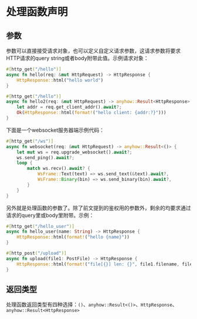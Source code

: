 # 处理函数声明

## 参数

参数可以直接接受请求对象，也可以定义自定义请求参数，这请求参数将要求HTTP请求的query string或者body附带此值。示例请求对象：

```rust
#[http_get("/hello")]
async fn hello(req: &mut HttpRequest) -> HttpResponse {
    HttpResponse::html("hello world")
}

#[http_get("/hello")]
async fn hello2(req: &mut HttpRequest) -> anyhow::Result<HttpResponse> {
    let addr = req.get_client_addr().await?;
    Ok(HttpResponse::html(format!("hello client: {addr:?}")))
}
```

下面是一个websocket服务器端示例代码：

```rust
#[http_get("/ws")]
async fn websocket(req: &mut HttpRequest) -> anyhow::Result<()> {
    let mut ws = req.upgrade_websocket().await?;
    ws.send_ping().await?;
    loop {
        match ws.recv().await? {
            WsFrame::Text(text) => ws.send_text(&text).await?,
            WsFrame::Binary(bin) => ws.send_binary(bin).await?,
        }
    }
}
```

另外就是处理函数的参数了。除了前文提到的鉴权用的参数外，剩余的均要求通过请求的query里或body里附带。示例：

```rust
#[http_get("/hello_user")]
async fn hello_user(name: String) -> HttpResponse {
    HttpResponse::html(format!("hello {name}"))
}

#[http_post("/upload")]
async fn upload(file1: PostFile) -> HttpResponse {
    HttpResponse::html(format!("file[{}] len: {}", file1.filename, file1.data.len()))
}
```

## 返回类型

处理函数返回类型有四种选择：`()`、`anyhow::Result<()>`、`HttpResponse`、`anyhow::Result<HttpResponse>`
